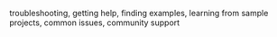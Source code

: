 troubleshooting, getting help, finding examples, learning from sample projects, common issues, community support